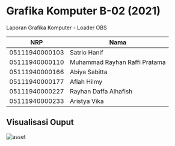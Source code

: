 # Grafika Komputer B-02 (2021)
Laporan Grafika Komputer - Loader OBS 

NRP              | Nama
-----------------|-----------
05111940000103   | Satrio Hanif
05111940000110   | Muhammad Rayhan Raffi Pratama
05111940000166   | Abiya Sabitta
05111940000177   | Aflah Hilmy
05111940000227   | Rayhan Daffa Alhafish
05111940000233   | Aristya Vika 


## Visualisasi Ouput 
![asset](https://github.com/rayhandaffa/loader-obj/blob/main/asset/ouput%20visualiasi.gif)

